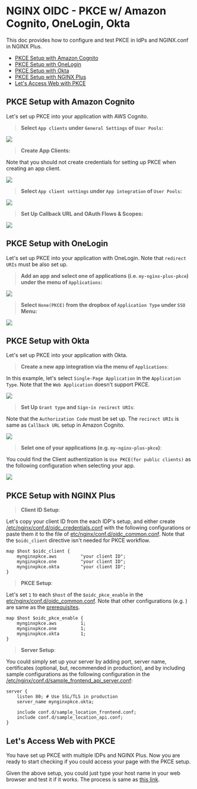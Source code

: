 # NGINX OIDC - PKCE w/ Amazon Cognito, OneLogin, Okta
This doc provides how to configure and test PKCE in IdPs and NGINX.conf in NGINX Plus.

- [PKCE Setup with Amazon Cognito](#pkce-setup-with-amazon-cognito)
- [PKCE Setup with OneLogin](#pkce-setup-with-oneLogin)
- [PKCE Setup with Okta](#pkce-setup-with-okta)
- [PKCE Setup with NGINX Plus](#pkce-setup-with-nginx-plus)
- [Let's Access Web with PKCE](#lets-access-web-with-pkce)

## PKCE Setup with Amazon Cognito
Let's set up PKCE into your application with AWS Cognito.

> **Select `App clients` under `General Settings` of `User Pools`:**

  ![](./img/01-01-aws-cognito-pkce.png)

> **Create App Clients:**

Note that you should not create credentials for setting up PKCE when creating an app client.

  ![](./img/01-02-aws-cognito-pkce.png)

> **Select `App client settings` under `App integration` of `User Pools`:**

  ![](./img/01-03-aws-cognito-pkce.png)

> **Set Up Callback URL and OAuth Flows & Scopes:**

  ![](./img/01-04-aws-cognito-pkce.png)


## PKCE Setup with OneLogin
Let's set up PKCE into your application with OneLogin. Note that `redirect URIs` must be also set up.

> **Add an app and select one of applications (i.e. `my-nginx-plus-pkce`) under the menu of `Applications`:**

  ![](./img/02-01-onelogin-pkce.png)

> **Select `None(PKCE)` from the dropbox of `Application Type` under `SSO` Menu:**

  ![](./img/02-02-onelogin-pkce.png)


## PKCE Setup with Okta
Let's set up PKCE into your application with Okta.

> **Create a new app integration via the menu of `Applications`**:

  In this example, let's select `Single-Page Application` in the `Application Type`. Note that the `Web Application` doesn't support PKCE.

  ![](./img/03-01-okta-pkce.png)

> **Set Up `Grant type` and `Sign-in recirect URIs`**:

  Note that the `Authorization Code` must be set up. The `recirect URIs` is same as `Callback URL` setup in Amazon Cognito.

  ![](./img/03-02-okta-pkce.png)

> **Selet one of your applications (e.g. `my-nginx-plus-pkce`)**:

  You could find the Client authentization is `Use PKCE(for public clients)` as the following configuration when selecting your app.
  
  ![](./img/03-03-okta-pkce.png)


## PKCE Setup with NGINX Plus

> **Client ID Setup**:
  
  Let's copy your client ID from the each IDP's setup, and either create [/etc/nginx/conf.d/oidc_credentials.conf](../../build-context/nginx/conf.d/oidc_credentials.conf) with the following configurations or paste them it to the file of [etc/nginx/conf.d/oidc_common.conf](../../build-context/nginx/conf.d/oidc_common.conf).
  Note that the `$oidc_client` directive isn't needed for PKCE workflow.

  ```nginx
  map $host $oidc_client {
      mynginxpkce.aws         "your client ID";
      mynginxpkce.one         "your client ID";
      mynginxpkce.okta        "your client ID";
  }
  ```

> **PKCE Setup**:

  Let's set `1` to each `$host` of the `$oidc_pkce_enable` in the [etc/nginx/conf.d/oidc_common.conf](../../build-context/nginx/conf.d/oidc_common.conf). Note that other configurations (e.g. ) are same as the [prerequisites](../../docs/prerequisites.md#update-oidc-configurations).
  
  ```nginx
  map $host $oidc_pkce_enable {
      mynginxpkce.aws         1;
      mynginxpkce.one         1;
      mynginxpkce.okta        1;
  }
  ```

> **Server Setup**:

  You could simply set up your server by adding port, server name, certificates (optional, but, recommended in production), and by including sample configurations as the following configuration in the [/etc/nginx/conf.d/sample_frontend_api_server.conf](../../build-context/nginx/conf.d/sample_frontend_api_server.conf):

  ```nginx
  server {
      listen 80; # Use SSL/TLS in production
      server_name mynginxpkce.okta;

      include conf.d/sample_location_frontend.conf;
      include conf.d/sample_location_api.conf;
  }
  ```  

## Let's Access Web with PKCE
You have set up PKCE with multiple IDPs and NGINX Plus. Now you are ready to start checking if you could access your page with the PKCE setup. 

Given the above setup, you could just type your host name in your web browser and test it if it works. The process is same as [this link](../01-access-web-and-tokens/README.md#access-web-page-with-nginx-oidc).

